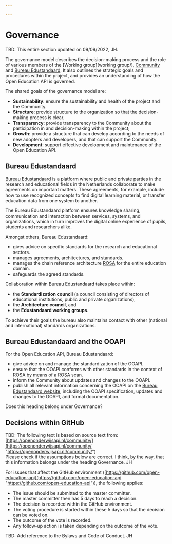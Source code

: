 ```yaml
---

---
```

# Governance

TBD: This entire section updated on 09/09/2022, JH.

The governance model describes the decision-making process and the role of various members of the [Working group](working group/), [Community](community) and [Bureau Edustandaard](https://www.edustandaard.nl/). It also outlines the strategic goals and procedures within the project, and provides an understanding of how the Open Education API is governed.

The shared goals of the governance model are:

* **Sustainability**: ensure the sustainability and health of the project and the Community.
* **Structure**: provide structure to the organization so that the decision-making process is clear.
* **Transparency**: provide transparency to the Community about the participation in and decision-making within the project;
* **Growth**: provide a structure that can develop according to the needs of new adopters and developers, and that can support the Community.
* **Development**: support effective development and maintenance of the Open Education API.

## Bureau Edustandaard

[Bureau Edustandaard](https://www.edustandaard.nl/) is a platform where public and private parties in the research and educational fields in the Netherlands collaborate to make agreements on important matters. These agreements, for example, include how to use recognized concepts to find digital learning material, or transfer education data from one system to another.

The Bureau Edustandaard platform ensures knowledge sharing, communication and interaction between services, systems, and organizations, which in turn improves the digital online experience of pupils, students and researchers alike.

Amongst others, Bureau Edustandaard:

* gives advice on specific standards for the research and educational sectors.
* manages agreements, architectures, and standards.
* manages the chain reference architecture [ROSA](https://rosa.wikixl.nl/) for the entire education domain.
* safeguards the agreed standards.

Collaboration within Bureau Edustandaard takes place within:

* the **Standardization council** (a council consisting of directors of educational institutions, public and private organizations),
* the **Architecture council**, and 
* the **Edustandaard working groups**.

To achieve their goals the bureau also maintains contact with other (national and international) standards organizations.

## Bureau Edustandaard and the OOAPI

For the Open Education API, Bureau Edustandaard:

* give advice on and manage the standardization of the OOAPI.
* ensure that the OOAPI conforms with other standards in the context of ROSA by means of a ROSA scan.
* inform the Community about updates and changes to the OOAPI.
* publish all relevant information concerning the OOAPI on the [Bureau Edustandaard website](https://www.edustandaard.nl/), including the OOAPI specification, updates and changes to the OOAPI, and formal documentation.

Does this heading belong under Governance?

## Decisions within GitHub

TBD: The following text is based on source text from: [https://openonderwijsapi.nl/community/](https://openonderwijsapi.nl/community/ "https://openonderwijsapi.nl/community/")  
Please check if the assumptions below are correct. I think, by the way, that this information belongs under the heading Governance. JH

For issues that affect the GitHub environment ([https://github.com/open-education-api](https://github.com/open-education-api "https://github.com/open-education-api")), the following applies:

* The issue should be submitted to the master committer.
* The master committer then has 5 days to reach a decision.
* The decision is recorded within the GitHub environment.
* The voting procedure is started within these 5 days so that the decision can be voted on.
* The outcome of the vote is recorded.
* Any follow-up action is taken depending on the outcome of the vote.

TBD: Add reference to the Bylaws and Code of Conduct. JH